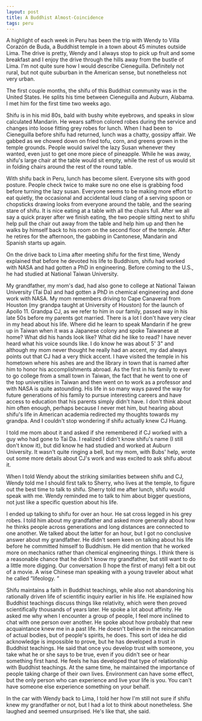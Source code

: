 ```yaml
---
layout: post
title: A Buddhist Almost-Coincidence 
tags: peru
---
```

A highlight of each week in Peru has been the trip with Wendy to Villa Corazón de Buda, a Buddhist temple in a town about 45 minutes outside Lima. The drive is pretty, Wendy and I always stop to pick up fruit and some breakfast and I enjoy the drive through the hills away from the bustle of Lima. I'm not quite sure how I would describe Cieneguilla. Definitely not rural, but not quite suburban in the American sense, but nonetheless not very urban. 

The first couple months, the shifu of this Buddhist community was in the United States. He splits his time between Cieneguilla and Auburn, Alabama. I met him for the first time two weeks ago. 

Shifu is in his mid 80s, bald with bushy white eyebrows, and speaks in slow calculated Mandarin. He wears saffron colored robes during the service and changes into loose fitting grey robes for lunch. When I had been to Cieneguilla before shifu had returned, lunch was a chatty, gossipy affair. We gabbed as we chowed down on fried tofu, corn, and greens grown in the temple grounds. People would swivel the lazy Susan whenever they wanted, even just to get one more piece of pineapple. While he was away, shifu's large chair at the table would sit empty, while the rest of us would sit in folding chairs around the rest of the round table.

With shifu back in Peru, lunch has become silent. Everyone sits with good posture. People check twice to make sure no one else is grabbing food before turning the lazy susan. Everyone seems to be making more effort to eat quietly, the occasional and accidental loud clang of a serving spoon or chopsticks drawing looks from everyone around the table, and the searing stare of shifu. It is nice eating at a table with all the chairs full. After we all say a quick prayer after we finish eating, the two people sitting next to shifu help pull the chair out away from the table and help him up and then he walks by himself back to his room on the second floor of the temple. After he retires for the afternoon, the gabbing in Cantonese, Mandarin and Spanish starts up again. 

On the drive back to Lima after meeting shifu for the first time, Wendy explained that before he devoted his life to Buddhism, shifu had worked with NASA and had gotten a PhD in engineering. Before coming to the U.S., he had studied at National Taiwan University.

My grandfather, my mom's dad, had also gone to college at National Taiwan University (Tai Da) and had gotten a PhD in chemical engineering and done work with NASA. My mom remembers driving to Cape Canaveral from Houston (my grandpa taught at University of Houston) for the launch of Apollo 11. Grandpa CJ, as we refer to him in our family, passed way in his late 50s before my parents got married. There is a lot I don't have very clear in my head about his life. Where did he learn to speak Mandarin if he grew up in Taiwan when it was a Japanese colony and spoke Taiwanese at home? What did his hands look like? What did he like to read? I have never heard what his voice sounds like. I do know he was about 5' 3" and although my mom never thought he really had an accent, my dad always points out that CJ had a very thick accent. I have visited the temple in his hometown where his ashes are and the library in town that is named after him to honor his accomplishments abroad. As the first in his family to ever to go college from a small town in Taiwan, the fact that he went to one of the top universities in Taiwan and then went on to work as a professor and with NASA is quite astounding. His life in so many ways paved the way for future generations of his family to pursue interesting careers and have access to education that his parents simply didn't have. I don't think about him often enough, perhaps because I never met him, but hearing about shifu's life in American academia redirected my thoughts towards my grandpa. And I couldn't stop wondering if shifu actually knew CJ Huang.

I told me mom about it and asked if she remembered if CJ worked with a guy who had gone to Tai Da. I realized I didn't know shifu's name (I still don't know it), but did know he had studied and worked at Auburn University. It wasn't quite ringing a bell, but my mom, with Bubs' help, wrote out some more details about CJ's work and was excited to ask shifu about it.

When I told Wendy about the striking similarities between shifu and CJ, Wendy told me I should first talk to Sherry, who lives at the temple, to figure out the best time to talk to shifu. Sherry told me after lunch, shifu would speak with me. Wendy reminded me to talk to him about bigger questions, not just like a specific question about his life. 

I ended up talking to shifu for over an hour. He sat cross legged in his grey robes. I told him about my grandfather and asked more generally about how he thinks people across generations and long distances are connected to one another. We talked about the latter for an hour, but I got no conclusive answer about my grandfather. He didn't seem keen on talking about his life before he committed himself to Buddhism. He did mention that he worked more on mechanics rather than chemical engineering things. I think there is a reasonable chance that he didn't know my grandfather, but still want to do a little more digging. Our conversation (I hope the first of many) felt a bit out of a movie. A wise Chinese man speaking with a young traveler about what he called “lifeology. “

Shifu maintains a faith in Buddhist teachings, while also not abandoning his rationally driven life of scientific inquiry earlier in his life. He explained how Buddhist teachings discuss things like relativity, which were then proved scientifically thousands of years later. He spoke a lot about affinity. He asked me why when I encounter a group of people, I feel more inclined to chat with one person over another. He spoke about how probably that new acquaintance knew me in a past life. He doesn't believe in the reincarnation of actual bodies, but of people's spirits, he does. This sort of idea he did acknowledge is impossible to prove, but he has developed a trust in Buddhist teachings. He said that once you develop trust with someone, you take what he or she says to be true, even if you didn't see or hear something first hand. He feels he has developed that type of relationship with Buddhist teachings. At the same time, he maintained the importance of people taking charge of their own lives. Environment can have some effect, but the only person who can experience and live your life is you. You can't have someone else experience something on your behalf. 

In the car with Wendy back to Lima, I told her how I'm still not sure if shifu knew my grandfather or not, but I had a lot to think about nonetheless. She laughed and seemed unsurprised. He's like that, she said. 
